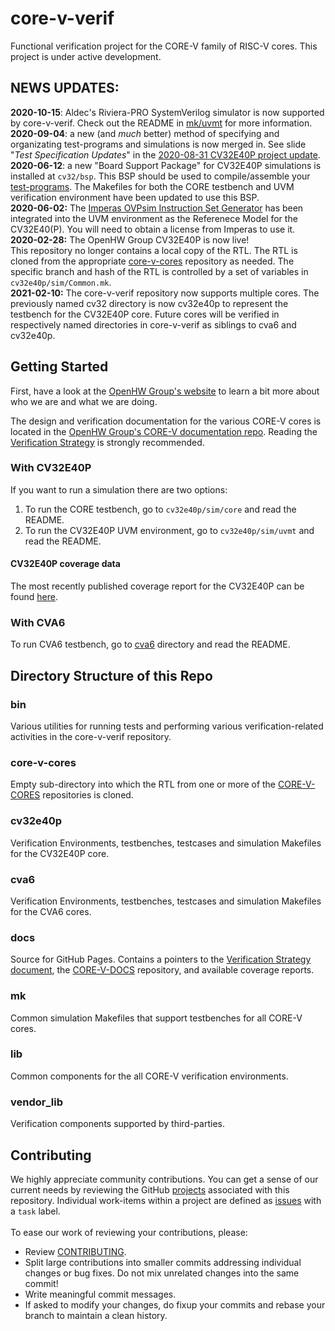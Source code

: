 # core-v-verif
Functional verification project for the CORE-V family of RISC-V cores. This project is under active development.

## NEWS UPDATES:
**2020-10-15**: Aldec's Riviera-PRO SystemVerilog simulator is now supported by core-v-verif.  Check out the README in [mk/uvmt](https://github.com/openhwgroup/core-v-verif/tree/master/mk/uvmt#running-the-environment-with-aldec-riviera-pro-riviera) for more information.
<br>
**2020-09-04**: a new (and _much_ better) method of specifying and organizating test-programs and simulations is now merged in.  See slide "_Test Specification Updates_" in the [2020-08-31 CV32E40P project update](https://github.com/openhwgroup/core-v-docs/blob/master/verif/MeetingPresentations/20200831-CV32E40P-ProjectScheduleUpdate.pptx).
<br>
**2020-06-12**: a new "Board Support Package" for CV32E40P simulations is installed at `cv32/bsp`.  This BSP should be used to compile/assemble your [test-programs](https://core-v-docs-verif-strat.readthedocs.io/en/latest/test_program_environment.html).  The Makefiles for both the CORE testbench and UVM verification environment have been updated to use this BSP.
<br>
**2020-06-02:** The [Imperas OVPsim Instruction Set Generator](http://www.ovpworld.org/) has been integrated into the UVM environment as the Referenece Model for the CV32E40(P).  You will need to obtain a license from Imperas to use it.
<br>
**2020-02-28:** The OpenHW Group CV32E40P is now live!<br>This repository no longer contains a local copy of the RTL.  The RTL is cloned from the appropriate [core-v-cores](https://github.com/openhwgroup/core-v-cores) repository as needed.  The specific branch and hash of the RTL is controlled by a set of variables in `cv32e40p/sim/Common.mk`.
<br>
**2021-02-10:** The core-v-verif repository now supports multiple cores.  The previously named cv32 directory is now cv32e40p to represent the testbench for the CV32E40P core.  Future cores will be verified in respectively named directories in core-v-verif as siblings to cva6 and cv32e40p.

## Getting Started
First, have a look at the [OpenHW Group's website](https://www.openhwgroup.org) to learn a bit more about who we are and what we are doing.  

The design and verification documentation for the various CORE-V cores is located in the [OpenHW Group's CORE-V documentation repo](https://github.com/openhwgroup/core-v-docs).  Reading the [Verification Strategy](https://core-v-docs-verif-strat.readthedocs.io/en/latest/) is strongly recommended.

### With CV32E40P
If you want to run a simulation there are two options:
1. To run the CORE testbench, go to `cv32e40p/sim/core` and read the README.
2. To run the CV32E40P UVM environment, go to `cv32e40p/sim/uvmt` and read the README.

#### CV32E40P coverage data
The most recently published coverage report for the CV32E40P can be found [here](https://openhwgroup.github.io/core-v-verif/).

### With CVA6
To run CVA6 testbench, go to [cva6](cva6) directory and read the README.

## Directory Structure of this Repo
### bin
Various utilities for running tests and performing various verification-related activities in the core-v-verif repository.

### core-v-cores
Empty sub-directory into which the RTL from one or more of the [CORE-V-CORES](https://github.com/openhwgroup/core-v-cores) repositories is cloned.

### cv32e40p
Verification Environments, testbenches, testcases and simulation Makefiles for the CV32E40P core.

### cva6
Verification Environments, testbenches, testcases and simulation Makefiles for the CVA6 cores.

### docs
Source for GitHub Pages.  Contains a pointers to the [Verification Strategy document](https://core-v-docs-verif-strat.readthedocs.io/en/latest/), the [CORE-V-DOCS](https://github.com/openhwgroup/core-v-docs) repository, and available coverage reports.

### mk
Common simulation Makefiles that support testbenches for all CORE-V cores.

### lib
Common components for the all CORE-V verification environments.

### vendor_lib
Verification components supported by third-parties.

## Contributing
We highly appreciate community contributions. You can get a sense of our current needs by reviewing the GitHub
[projects](https://github.com/openhwgroup/core-v-verif/projects) associated with this repository.   Individual work-items
within a project are defined as [issues](https://github.com/openhwgroup/core-v-verif/issues) with a `task` label.
<br><br>To ease our work of reviewing your contributions, please:

* Review [CONTRIBUTING](https://github.com/openhwgroup/core-v-verif/blob/master/CONTRIBUTING.md).
* Split large contributions into smaller commits addressing individual changes or bug fixes. Do not mix unrelated changes
into the same commit!
* Write meaningful commit messages.
* If asked to modify your changes, do fixup your commits and rebase your branch to maintain a clean history.
